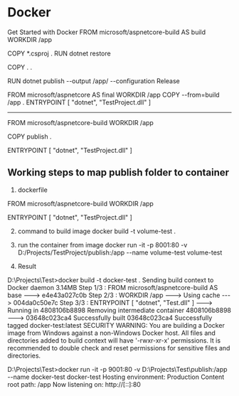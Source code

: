 # Docker
Get Started with Docker
FROM microsoft/aspnetcore-build AS build
WORKDIR /app

COPY *.csproj .
RUN dotnet restore

COPY . .

RUN dotnet publish --output /app/ --configuration Release

FROM microsoft/aspnetcore AS final
WORKDIR /app
COPY --from=build /app .
ENTRYPOINT [ "dotnet", "TestProject.dll" ]

---
FROM microsoft/aspnetcore-build
WORKDIR /app

COPY publish .

ENTRYPOINT [ "dotnet", "TestProject.dll" ]

## Working steps to map publish folder to container

1. dockerfile

FROM microsoft/aspnetcore-build
WORKDIR /app

ENTRYPOINT [ "dotnet", "TestProject.dll" ]

2. command to build image
docker build -t volume-test .

3. run the container from image
docker run -it -p 8001:80 -v D:/Projects/TestProject/publish:/app --name volume-test volume-test

4. Result

D:\Projects\Test>docker build -t docker-test .
Sending build context to Docker daemon   3.14MB
Step 1/3 : FROM microsoft/aspnetcore-build AS base
 ---> e4e43a027c0b
Step 2/3 : WORKDIR /app
 ---> Using cache
 ---> 004da0c50e7c
Step 3/3 : ENTRYPOINT [ "dotnet", "Test.dll" ]
 ---> Running in 4808106b8898
Removing intermediate container 4808106b8898
 ---> 03648c023ca4
Successfully built 03648c023ca4
Successfully tagged docker-test:latest
SECURITY WARNING: You are building a Docker image from Windows against a non-Windows Docker host. All files and directories added to build context will have '-rwxr-xr-x' permissions. It is recommended to double check and reset permissions for sensitive files and directories.

D:\Projects\Test>docker run -it -p 9001:80 -v D:\Projects\Test\publish:/app --name docker-test docker-test
Hosting environment: Production
Content root path: /app
Now listening on: http://[::]:80